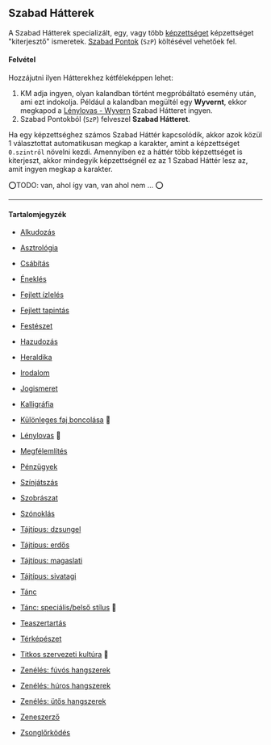 ## Szabad Hátterek

<!-- tag: szabad_hatter -->

A Szabad Hátterek specializált, egy, vagy több [képzettséget](031_kepzettseglista.md) képzettséget "kiterjesztő" ismeretek. [Szabad Pontok](017_02_szp.md) (`SzP`) költésével vehetőek fel.

#### Felvétel

Hozzájutni ilyen Hátterekhez kétféleképpen lehet:
1. KM adja ingyen, olyan kalandban történt megpróbáltató esemény után, ami ezt indokolja. Például a kalandban megültél egy **Wyvernt**, ekkor megkapod a [Lénylovas - Wyvern](hatterek.szabad/lenylovas.md) Szabad Hátteret ingyen.
2.  Szabad Pontokból (`SzP`) felveszel **Szabad Hátteret**.

Ha egy képzettséghez számos Szabad Háttér kapcsolódik, akkor azok közül 1 választottat automatikusan megkap a karakter, amint a képzettséget `0.szintről` növelni kezdi. Amennyiben ez a háttér több képzettséget is kiterjeszt, akkor mindegyik képzettségnél ez az 1 Szabad Háttér lesz az, amit ingyen megkap a karakter.

⭕TODO: van, ahol így van, van ahol nem ... ⭕

---
#### Tartalomjegyzék

- [Alkudozás](hatterek.szabad/alkudozas.md)
- [Asztrológia](hatterek.szabad/asztrologia.md)

- [Csábítás](hatterek.szabad/csabitas.md)
- [Éneklés](hatterek.szabad/enekles.md)
- [Fejlett ízlelés](hatterek.szabad/fejlett_izleles.md)
- [Fejlett tapintás](hatterek.szabad/fejlett_tapintas.md)
- [Festészet](hatterek.szabad/festeszet.md)
- [Hazudozás](hatterek.szabad/hazudozas.md)
- [Heraldika](hatterek.szabad/heraldika.md)
- [Irodalom](hatterek.szabad/irodalom.md)
- [Jogismeret](hatterek.szabad/jogismeret.md)
- [Kalligráfia](hatterek.szabad/kalligrafia.md)
- [Különleges faj boncolása](hatterek.szabad/kulonleges_faj_boncolasa.md) 🔁
- [Lénylovas](hatterek.szabad/lenylovas.md) 🔁
- [Megfélemlítés](hatterek.szabad/megfelemlites.md)
- [Pénzügyek](hatterek.szabad/penzugyek.md)
- [Színjátszás](hatterek.szabad/szinjatszas.md)
- [Szobrászat](hatterek.szabad/szobraszat.md)
- [Szónoklás](hatterek.szabad/szonoklas.md)
- [Tájtípus: dzsungel](hatterek.szabad/tajtipus_dzsungel.md)
- [Tájtípus: erdős](hatterek.szabad/tajtipus_erdos.md)
- [Tájtípus: magaslati](hatterek.szabad/tajtipus_magaslati.md)
- [Tájtípus: sivatagi](hatterek.szabad/tajtipus_sivatagi.md)
- [Tánc](hatterek.szabad/tanc.md)
- [Tánc: speciális/belső stílus](hatterek.szabad/tanc_belso_stilus.md) 🔁
- [Teaszertartás](hatterek.szabad/teaszertartas.md)
- [Térképészet](hatterek.szabad/terkepeszet.md)
- [Titkos szervezeti kultúra](hatterek.szabad/titkos_szervezeti_kultura.md) 🔁
- [Zenélés: fúvós hangszerek](hatterek.szabad/zeneles_fuvos_hangszerek.md)
- [Zenélés: húros hangszerek](hatterek.szabad/zeneles_huros_hangszerek.md)
- [Zenélés: ütős hangszerek](hatterek.szabad/zeneles_utos_hangszerek.md)
- [Zeneszerző](hatterek.szabad/zeneszerzo.md)
- [Zsonglőrködés](hatterek.szabad/zsonglorkodes.md)

